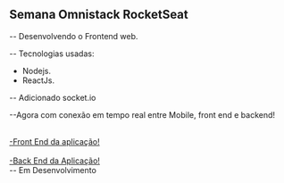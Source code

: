 ## Semana Omnistack RocketSeat

-- Desenvolvendo o Frontend web.

-- Tecnologias usadas:

- Nodejs.
- ReactJs.

-- Adicionado socket.io

--Agora com conexão em tempo real entre Mobile, front end e backend!

<br>

<a href="https://github.com/Hadesknight/BackEnd_airCnC_Rocketseat">
-Front End da aplicação!
</a>
<br><br>
<a href="https://github.com/Hadesknight/frontend_AirCnc">
-Back End da Aplicação!
<a>

<br>
-- Em Desenvolvimento